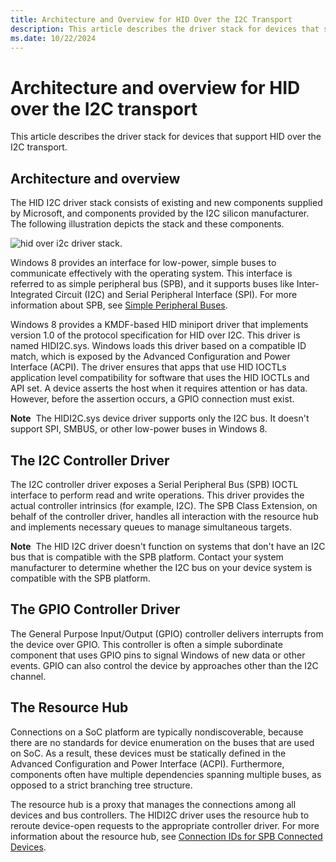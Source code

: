 ```yaml
---
title: Architecture and Overview for HID Over the I2C Transport
description: This article describes the driver stack for devices that support HID over the I2C transport.
ms.date: 10/22/2024
---
```


# Architecture and overview for HID over the I2C transport

This article describes the driver stack for devices that support HID over the I2C transport.

## Architecture and overview

The HID I2C driver stack consists of existing and new components supplied by Microsoft, and components provided by the I2C silicon manufacturer. The following illustration depicts the stack and these components.

![hid over i2c driver stack.](images/hid-i2c-arch.png)

Windows 8 provides an interface for low-power, simple buses to communicate effectively with the operating system. This interface is referred to as simple peripheral bus (SPB), and it supports buses like Inter-Integrated Circuit (I2C) and Serial Peripheral Interface (SPI). For more information about SPB, see [Simple Peripheral Buses](/windows-hardware/drivers/spb/).

Windows 8 provides a KMDF-based HID miniport driver that implements version 1.0 of the protocol specification for HID over I2C. This driver is named HIDI2C.sys. Windows loads this driver based on a compatible ID match, which is exposed by the Advanced Configuration and Power Interface (ACPI). The driver ensures that apps that use HID IOCTLs application level compatibility for software that uses the HID IOCTLs and API set. A device asserts the host when it requires attention or has data. However, before the assertion occurs, a GPIO connection must exist.

**Note**  The HIDI2C.sys device driver supports only the I2C bus. It doesn't support SPI, SMBUS, or other low-power buses in Windows 8.

## The I2C Controller Driver

The I2C controller driver exposes a Serial Peripheral Bus (SPB) IOCTL interface to perform read and write operations. This driver provides the actual controller intrinsics (for example, I2C). The SPB Class Extension, on behalf of the controller driver, handles all interaction with the resource hub and implements necessary queues to manage simultaneous targets.

**Note**  The HID I2C driver doesn't function on systems that don't have an I2C bus that is compatible with the SPB platform. Contact your system manufacturer to determine whether the I2C bus on your device system is compatible with the SPB platform.

## The GPIO Controller Driver

The General Purpose Input/Output (GPIO) controller delivers interrupts from the device over GPIO. This controller is often a simple subordinate component that uses GPIO pins to signal Windows of new data or other events. GPIO can also control the device by approaches other than the I2C channel.

## The Resource Hub

Connections on a SoC platform are typically nondiscoverable, because there are no standards for device enumeration on the buses that are used on SoC. As a result, these devices must be statically defined in the Advanced Configuration and Power Interface (ACPI). Furthermore, components often have multiple dependencies spanning multiple buses, as opposed to a strict branching tree structure.

The resource hub is a proxy that manages the connections among all devices and bus controllers. The HIDI2C driver uses the resource hub to reroute device-open requests to the appropriate controller driver. For more information about the resource hub, see [Connection IDs for SPB Connected Devices](../spb/connection-ids-for-spb-connected-peripheral-devices.md).
